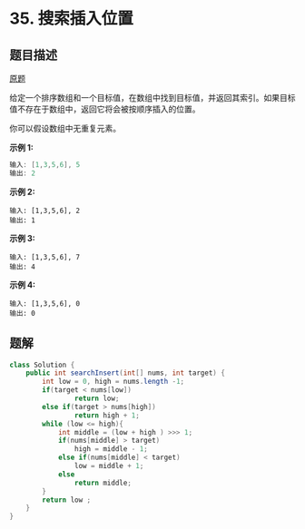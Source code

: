 # 35. 搜索插入位置

## 题目描述

[原题](https://leetcode-cn.com/problems/search-insert-position/)

给定一个排序数组和一个目标值，在数组中找到目标值，并返回其索引。如果目标值不存在于数组中，返回它将会被按顺序插入的位置。

你可以假设数组中无重复元素。

**示例 1:**

```java
输入: [1,3,5,6], 5
输出: 2
```

**示例 2:**

```
输入: [1,3,5,6], 2
输出: 1
```

**示例 3:**

```
输入: [1,3,5,6], 7
输出: 4
```

**示例 4:**

```
输入: [1,3,5,6], 0
输出: 0
```

## 题解

```java
class Solution {
    public int searchInsert(int[] nums, int target) {
        int low = 0, high = nums.length -1;
        if(target < nums[low])
                return low;
        else if(target > nums[high])
                return high + 1;
        while (low <= high){
            int middle = (low + high ) >>> 1;
            if(nums[middle] > target)
                high = middle - 1;
            else if(nums[middle] < target)
                low = middle + 1;
            else 
                return middle;   
        }
        return low ;
    }
}
```

